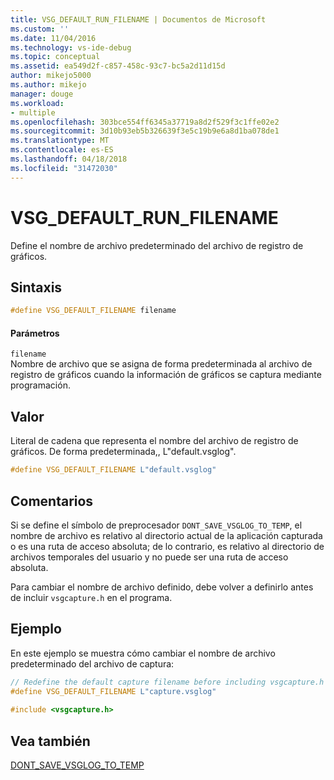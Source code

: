 ```yaml
---
title: VSG_DEFAULT_RUN_FILENAME | Documentos de Microsoft
ms.custom: ''
ms.date: 11/04/2016
ms.technology: vs-ide-debug
ms.topic: conceptual
ms.assetid: ea549d2f-c857-458c-93c7-bc5a2d11d15d
author: mikejo5000
ms.author: mikejo
manager: douge
ms.workload:
- multiple
ms.openlocfilehash: 303bce554ff6345a37719a8d2f529f3c1ffe02e2
ms.sourcegitcommit: 3d10b93eb5b326639f3e5c19b9e6a8d1ba078de1
ms.translationtype: MT
ms.contentlocale: es-ES
ms.lasthandoff: 04/18/2018
ms.locfileid: "31472030"
---
```

# <a name="vsgdefaultrunfilename"></a>VSG_DEFAULT_RUN_FILENAME
Define el nombre de archivo predeterminado del archivo de registro de gráficos.  
  
## <a name="syntax"></a>Sintaxis  
  
```C++  
#define VSG_DEFAULT_FILENAME filename  
```  
  
#### <a name="parameters"></a>Parámetros  
 `filename`  
 Nombre de archivo que se asigna de forma predeterminada al archivo de registro de gráficos cuando la información de gráficos se captura mediante programación.  
  
## <a name="value"></a>Valor  
 Literal de cadena que representa el nombre del archivo de registro de gráficos. De forma predeterminada,, L"default.vsglog".  
  
```C++  
#define VSG_DEFAULT_FILENAME L"default.vsglog"  
```  
  
## <a name="remarks"></a>Comentarios  
 Si se define el símbolo de preprocesador `DONT_SAVE_VSGLOG_TO_TEMP`, el nombre de archivo es relativo al directorio actual de la aplicación capturada o es una ruta de acceso absoluta; de lo contrario, es relativo al directorio de archivos temporales del usuario y no puede ser una ruta de acceso absoluta.  
  
 Para cambiar el nombre de archivo definido, debe volver a definirlo antes de incluir `vsgcapture.h` en el programa.  
  
## <a name="example"></a>Ejemplo  
 En este ejemplo se muestra cómo cambiar el nombre de archivo predeterminado del archivo de captura:  
  
```C++  
// Redefine the default capture filename before including vsgcapture.h  
#define VSG_DEFAULT_FILENAME L"capture.vsglog"  
  
#include <vsgcapture.h>  
```  
  
## <a name="see-also"></a>Vea también  
 [DONT_SAVE_VSGLOG_TO_TEMP](dont-save-vsglog-to-temp.md)